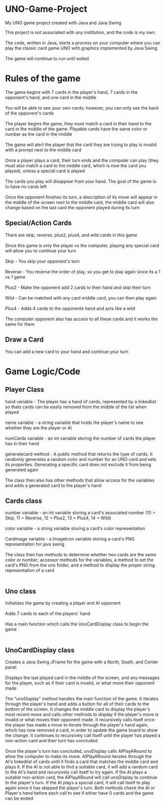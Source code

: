 # UNO-Game-Project
My UNO game project created with Java and Java Swing

This project is not associated with any institution, and the code is my own <br />
<br />
The code, written in Java, starts a process on your computer where you can play the classic card game UNO with graphics implemented by Java Swing <br />
<br />
The game will continue to run until exited <br />


# Rules of the game
The game begins with 7 cards in the player's hand, 7 cards in the opponent's hand, and one card in the middle <br />
<br />
You will be able to see your own cards; however, you can only see the back of the opponent's cards <br />
<br />
The player begins the game, they must match a card in their hand to the card in the middle of the game. Playable cards have the same color or number as the card in the middle <br />
<br />
The game will alert the player that the card they are trying to play is invalid with a prompt next to the middle card <br />
<br />
Once a player plays a card, their turn ends and the computer can play (they must also match a card to the middle card, which is now the card you played), unless a special card is played <br />
<br />
The cards you play will disappear from your hand. The goal of the game is to have no cards left <br />
<br />
Once the opponent finishes its turn, a description of its move will appear in the middle of the screen next to the middle card, the middle card will also change based on the last card the opponent played during its turn <br />

## Special/Action Cards
There are skip, reverse, plus2, plus4, and wild cards in this game <br />
<br />
Since this game is only the player vs the computer, playing any special card will allow you to continue your turn <br />
<br />
Skip - You skip your opponent's turn <br />
<br />
Reverse - You reverse the order of play, so you get to play again since its a 1 vs 1 game <br />
<br />
Plus2 - Make the opponent add 2 cards to their hand and skip their turn <br />
<br />
Wild - Can be matched with any card middle card, you can then play again <br />
<br />
Plus4 - Adds 4 cards to the opponents hand and acts like a wild <br />
<br />
The computer opponent also has access to all these cards and it works the same for them <br />

## Draw a Card
You can add a new card to your hand and continue your turn <br />

# Game Logic/Code
## Player Class
hand variable - The player has a hand of cards, represented by a linkedlist so thats cards can be easily removed from the middle of the list when played <br />
<br />
name variable - a string variable that holds the player's name to see whether they are the player or AI <br />
<br />
numCards variable - an int variable storing the number of cards the player has in their hand <br />
<br />
generatecard method - A public method that returns the type of cards. It randomly generates a random color and number for an UNO card and sets its properties. Generating a specific card does not exclude it from being generated again <br />
<br />
The class then also has other methods that allow access for the variables and adds a generated card to the player's hand <br />

## Cards class
number variable - an int variable storing a card's associated number (10 = Skip, 11 = Reverse, 12 = Plus2, 13 = Plus4, 14 = Wild) <br />
<br />
color variable - a string variable storing a card's color representation <br />
<br />
Cardimage variable - a ImageIcon variable storing a card's PNG representation for java swing <br />
<br />
The class then has methods to determine whether two cards are the same color or number, accessor methods for the variables, a method to set the card's PNG from the uno folder, and a method to display the proper string representation of a card <br />
<br />
## Uno class
Initializes the game by creating a player and AI opponent <br />
<br />
Adds 7 cards to each of the players' hand <br />
<br />
Has a main function which calls the UnoCardDisplay class to begin the game <br />
<br />

## UnoCardDisplay class
Creates a Java Swing JFrame for the game with a North, South, and Center panel <br />
<br />
Displays the last played card in the middle of the screen, and any messages for the player, such as if their card is invalid, or what move their opponent made <br />
<br />
The "unoDisplay" method handles the main function of the game. It iterates through the player's hand and adds a button for all of their cards to the bottom of the screen. 
It changes the middle card to display the player's most recent move and calls other methods to display if the player's move is invalid or what moves their opponent made.
It recursively calls itself once the player has made a move to iterate through the player's hand again, which has now removed a card, in order to update the game board to show the change.
It continues to recursively call itself until the player has played a non-action card and their turn has concluded. <br />
<br />
Once the player's turn has concluded, unoDisplay calls AIPlayARound to allow the computer to make its move.
AIPlayARound iterates through the AI's linkedlist of cards until it finds a card that matches the middle card and plays it.
If the AI is not able to find a suitable card, it will add a random card to the AI's hand and recursively call itself to try again.
If the AI plays a suitable non-action card, the AIPlayARound will call unoDisplay to continue to the player's turn.
If the AI plays a special card, it will call itself to play again since it has skipped the player's turn.
Both methods check the AI or Player's hand before each call to see if either have 0 cards and the game can be ended <br />
